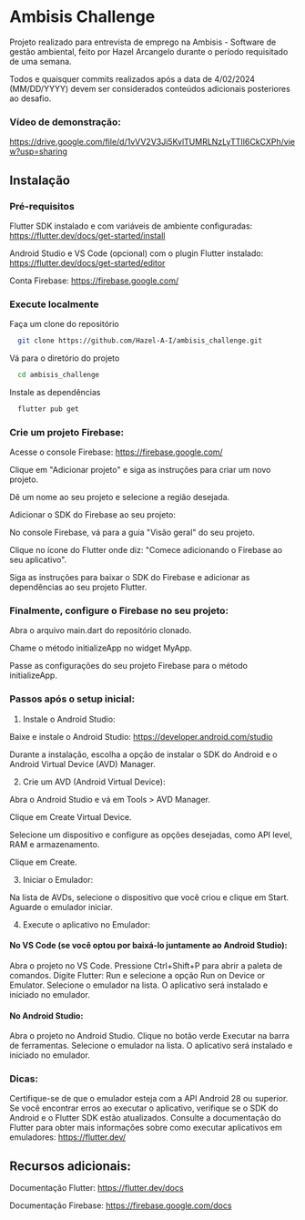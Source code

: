 # Ambisis Challenge

Projeto realizado para entrevista de emprego na Ambisis - Software de gestão ambiental, feito por Hazel Arcangelo durante o período requisitado de uma semana.

Todos e quaisquer commits realizados após a data de 4/02/2024 (MM/DD/YYYY) devem ser considerados conteúdos adicionais posteriores ao desafio.

### Vídeo de demonstração:

https://drive.google.com/file/d/1vVV2V3Ji5KvlTUMRLNzLyTTIl6CkCXPh/view?usp=sharing

## Instalação

### Pré-requisitos

Flutter SDK instalado e com variáveis de ambiente configuradas: https://flutter.dev/docs/get-started/install

Android Studio e VS Code (opcional) com o plugin Flutter instalado: https://flutter.dev/docs/get-started/editor

Conta Firebase: https://firebase.google.com/

### Execute localmente

Faça um clone do repositório

```bash
  git clone https://github.com/Hazel-A-I/ambisis_challenge.git
```

Vá para o diretório do projeto

```bash
  cd ambisis_challenge
```

Instale as dependências

```bash
  flutter pub get
```

### Crie um projeto Firebase:

Acesse o console Firebase: https://firebase.google.com/

Clique em "Adicionar projeto" e siga as instruções para criar um novo projeto.

Dê um nome ao seu projeto e selecione a região desejada.

Adicionar o SDK do Firebase ao seu projeto:

No console Firebase, vá para a guia "Visão geral" do seu projeto.

Clique no ícone do Flutter onde diz: "Comece adicionando o Firebase ao seu aplicativo".

Siga as instruções para baixar o SDK do Firebase e adicionar as dependências ao seu
projeto Flutter.

### Finalmente, configure o Firebase no seu projeto:

Abra o arquivo main.dart do repositório clonado.

Chame o método initializeApp no widget MyApp.

Passe as configurações do seu projeto Firebase para o método initializeApp.

### Passos após o setup inicial:

1. Instale o Android Studio:

Baixe e instale o Android Studio: https://developer.android.com/studio

Durante a instalação, escolha a opção de instalar o SDK do Android e o Android Virtual Device (AVD) Manager.

2. Crie um AVD (Android Virtual Device):

Abra o Android Studio e vá em Tools > AVD Manager.

Clique em Create Virtual Device.

Selecione um dispositivo e configure as opções desejadas, como API level, RAM e armazenamento.

Clique em Create.

3. Iniciar o Emulador:

Na lista de AVDs, selecione o dispositivo que você criou e clique em Start.
Aguarde o emulador iniciar.

4. Execute o aplicativo no Emulador:

#### No VS Code (se você optou por baixá-lo juntamente ao Android Studio):

Abra o projeto no VS Code.
Pressione Ctrl+Shift+P para abrir a paleta de comandos.
Digite Flutter: Run e selecione a opção Run on Device or Emulator.
Selecione o emulador na lista.
O aplicativo será instalado e iniciado no emulador.

#### No Android Studio:

Abra o projeto no Android Studio.
Clique no botão verde Executar na barra de ferramentas.
Selecione o emulador na lista.
O aplicativo será instalado e iniciado no emulador.

### Dicas:

Certifique-se de que o emulador esteja com a API Android 28 ou superior.
Se você encontrar erros ao executar o aplicativo, verifique se o SDK do Android e o Flutter SDK estão atualizados.
Consulte a documentação do Flutter para obter mais informações sobre como executar aplicativos em emuladores: https://flutter.dev/

## Recursos adicionais:

Documentação Flutter: https://flutter.dev/docs

Documentação Firebase: https://firebase.google.com/docs
